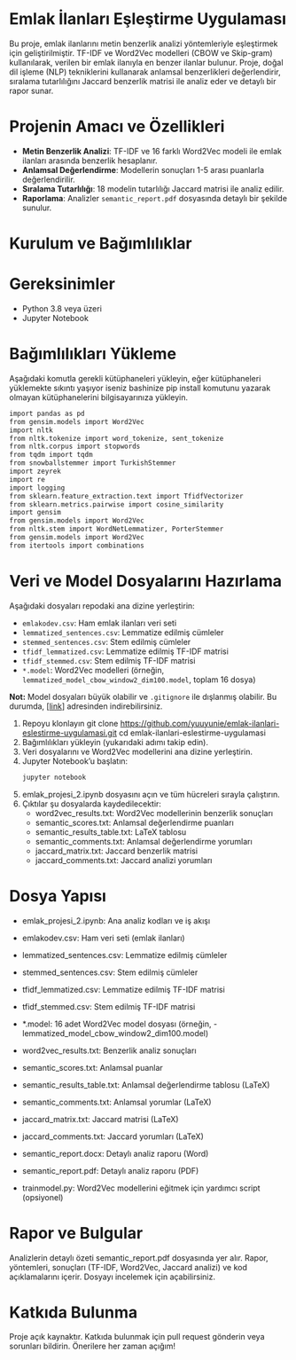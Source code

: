 # Emlak İlanları Eşleştirme Uygulaması

Bu proje, emlak ilanlarını metin benzerlik analizi yöntemleriyle eşleştirmek için geliştirilmiştir. TF-IDF ve Word2Vec modelleri (CBOW ve Skip-gram) kullanılarak, verilen bir emlak ilanıyla en benzer ilanlar bulunur. Proje, doğal dil işleme (NLP) tekniklerini kullanarak anlamsal benzerlikleri değerlendirir, sıralama tutarlılığını Jaccard benzerlik matrisi ile analiz eder ve detaylı bir rapor sunar.

# Projenin Amacı ve Özellikleri

- **Metin Benzerlik Analizi**: TF-IDF ve 16 farklı Word2Vec modeli ile emlak ilanları arasında benzerlik hesaplanır.
- **Anlamsal Değerlendirme**: Modellerin sonuçları 1-5 arası puanlarla değerlendirilir.
- **Sıralama Tutarlılığı**: 18 modelin tutarlılığı Jaccard matrisi ile analiz edilir.
- **Raporlama**: Analizler `semantic_report.pdf` dosyasında detaylı bir şekilde sunulur.

# Kurulum ve Bağımlılıklar

# Gereksinimler
- Python 3.8 veya üzeri
- Jupyter Notebook

# Bağımlılıkları Yükleme
Aşağıdaki komutla gerekli kütüphaneleri yükleyin, eğer kütüphaneleri yüklemekte sıkıntı yaşıyor iseniz bashinize pip install komutunu yazarak olmayan kütüphanelerini bilgisayarınıza yükleyin.

```bash
import pandas as pd
from gensim.models import Word2Vec
import nltk
from nltk.tokenize import word_tokenize, sent_tokenize
from nltk.corpus import stopwords
from tqdm import tqdm
from snowballstemmer import TurkishStemmer
import zeyrek
import re
import logging
from sklearn.feature_extraction.text import TfidfVectorizer
from sklearn.metrics.pairwise import cosine_similarity
import gensim
from gensim.models import Word2Vec
from nltk.stem import WordNetLemmatizer, PorterStemmer
from gensim.models import Word2Vec
from itertools import combinations

```

# Veri ve Model Dosyalarını Hazırlama
Aşağıdaki dosyaları repodaki ana dizine yerleştirin:
- `emlakodev.csv`: Ham emlak ilanları veri seti
- `lemmatized_sentences.csv`: Lemmatize edilmiş cümleler
- `stemmed_sentences.csv`: Stem edilmiş cümleler
- `tfidf_lemmatized.csv`: Lemmatize edilmiş TF-IDF matrisi
- `tfidf_stemmed.csv`: Stem edilmiş TF-IDF matrisi
- `*.model`: Word2Vec modelleri (örneğin, `lemmatized_model_cbow_window2_dim100.model`, toplam 16 dosya)

**Not:** Model dosyaları büyük olabilir ve `.gitignore` ile dışlanmış olabilir. Bu durumda, [[link](https://drive.google.com/drive/folders/1VP7vcKbUvLa13oqpznAvu-rakunPgTP4?usp=drive_link)] adresinden indirebilirsiniz.

1. Repoyu klonlayın
git clone https://github.com/yuuyunie/emlak-ilanlari-eslestirme-uygulamasi.git
cd emlak-ilanlari-eslestirme-uygulamasi
2. Bağımlılıkları yükleyin (yukarıdaki adımı takip edin).
3. Veri dosyalarını ve Word2Vec modellerini ana dizine yerleştirin.
4. Jupyter Notebook’u başlatın:
   ```bash
   jupyter notebook
   ```
5. emlak_projesi_2.ipynb dosyasını açın ve tüm hücreleri sırayla çalıştırın.
6. Çıktılar şu dosyalarda kaydedilecektir:
   - word2vec_results.txt: Word2Vec modellerinin benzerlik sonuçları
   - semantic_scores.txt: Anlamsal değerlendirme puanları
   - semantic_results_table.txt: LaTeX tablosu
   - semantic_comments.txt: Anlamsal değerlendirme yorumları
   - jaccard_matrix.txt: Jaccard benzerlik matrisi
   - jaccard_comments.txt: Jaccard analizi yorumları
   
# Dosya Yapısı

- emlak_projesi_2.ipynb: Ana analiz kodları ve iş akışı

- emlakodev.csv: Ham veri seti (emlak ilanları)

- lemmatized_sentences.csv: Lemmatize edilmiş cümleler

- stemmed_sentences.csv: Stem edilmiş cümleler

- tfidf_lemmatized.csv: Lemmatize edilmiş TF-IDF matrisi

- tfidf_stemmed.csv: Stem edilmiş TF-IDF matrisi

- *.model: 16 adet Word2Vec model dosyası (örneğin, -lemmatized_model_cbow_window2_dim100.model)

- word2vec_results.txt: Benzerlik analiz sonuçları

- semantic_scores.txt: Anlamsal puanlar

- semantic_results_table.txt: Anlamsal değerlendirme tablosu (LaTeX)

- semantic_comments.txt: Anlamsal yorumlar (LaTeX)

- jaccard_matrix.txt: Jaccard matrisi (LaTeX)

- jaccard_comments.txt: Jaccard yorumları (LaTeX)

- semantic_report.docx: Detaylı analiz raporu (Word)

- semantic_report.pdf: Detaylı analiz raporu (PDF)

- trainmodel.py: Word2Vec modellerini eğitmek için yardımcı script (opsiyonel)

# Rapor ve Bulgular

Analizlerin detaylı özeti semantic_report.pdf dosyasında yer alır. Rapor, yöntemleri, sonuçları (TF-IDF, Word2Vec, Jaccard analizi) ve kod açıklamalarını içerir. Dosyayı incelemek için açabilirsiniz.

# Katkıda Bulunma

Proje açık kaynaktır. Katkıda bulunmak için pull request gönderin veya sorunları bildirin. Önerilere her zaman açığım!
